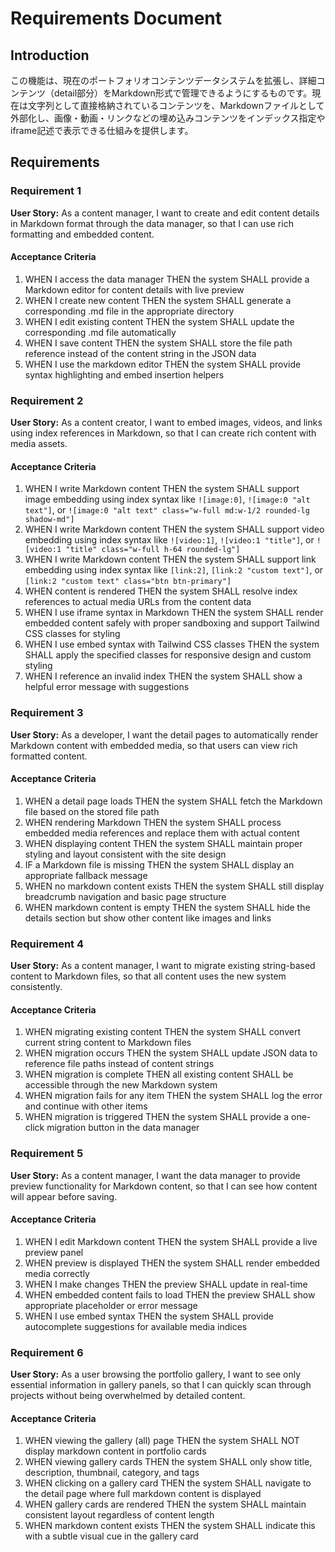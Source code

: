 # Requirements Document

## Introduction

この機能は、現在のポートフォリオコンテンツデータシステムを拡張し、詳細コンテンツ（detail部分）をMarkdown形式で管理できるようにするものです。現在は文字列として直接格納されているコンテンツを、Markdownファイルとして外部化し、画像・動画・リンクなどの埋め込みコンテンツをインデックス指定やiframe記述で表示できる仕組みを提供します。

## Requirements

### Requirement 1

**User Story:** As a content manager, I want to create and edit content details in Markdown format through the data manager, so that I can use rich formatting and embedded content.

#### Acceptance Criteria

1. WHEN I access the data manager THEN the system SHALL provide a Markdown editor for content details with live preview
2. WHEN I create new content THEN the system SHALL generate a corresponding .md file in the appropriate directory
3. WHEN I edit existing content THEN the system SHALL update the corresponding .md file automatically
4. WHEN I save content THEN the system SHALL store the file path reference instead of the content string in the JSON data
5. WHEN I use the markdown editor THEN the system SHALL provide syntax highlighting and embed insertion helpers

### Requirement 2

**User Story:** As a content creator, I want to embed images, videos, and links using index references in Markdown, so that I can create rich content with media assets.

#### Acceptance Criteria

1. WHEN I write Markdown content THEN the system SHALL support image embedding using index syntax like `![image:0]`, `![image:0 "alt text"]`, or `![image:0 "alt text" class="w-full md:w-1/2 rounded-lg shadow-md"]`
2. WHEN I write Markdown content THEN the system SHALL support video embedding using index syntax like `![video:1]`, `![video:1 "title"]`, or `![video:1 "title" class="w-full h-64 rounded-lg"]`
3. WHEN I write Markdown content THEN the system SHALL support link embedding using index syntax like `[link:2]`, `[link:2 "custom text"]`, or `[link:2 "custom text" class="btn btn-primary"]`
4. WHEN content is rendered THEN the system SHALL resolve index references to actual media URLs from the content data
5. WHEN I use iframe syntax in Markdown THEN the system SHALL render embedded content safely with proper sandboxing and support Tailwind CSS classes for styling
6. WHEN I use embed syntax with Tailwind CSS classes THEN the system SHALL apply the specified classes for responsive design and custom styling
7. WHEN I reference an invalid index THEN the system SHALL show a helpful error message with suggestions

### Requirement 3

**User Story:** As a developer, I want the detail pages to automatically render Markdown content with embedded media, so that users can view rich formatted content.

#### Acceptance Criteria

1. WHEN a detail page loads THEN the system SHALL fetch the Markdown file based on the stored file path
2. WHEN rendering Markdown THEN the system SHALL process embedded media references and replace them with actual content
3. WHEN displaying content THEN the system SHALL maintain proper styling and layout consistent with the site design
4. IF a Markdown file is missing THEN the system SHALL display an appropriate fallback message
5. WHEN no markdown content exists THEN the system SHALL still display breadcrumb navigation and basic page structure
6. WHEN markdown content is empty THEN the system SHALL hide the details section but show other content like images and links

### Requirement 4

**User Story:** As a content manager, I want to migrate existing string-based content to Markdown files, so that all content uses the new system consistently.

#### Acceptance Criteria

1. WHEN migrating existing content THEN the system SHALL convert current string content to Markdown files
2. WHEN migration occurs THEN the system SHALL update JSON data to reference file paths instead of content strings
3. WHEN migration is complete THEN all existing content SHALL be accessible through the new Markdown system
4. WHEN migration fails for any item THEN the system SHALL log the error and continue with other items
5. WHEN migration is triggered THEN the system SHALL provide a one-click migration button in the data manager

### Requirement 5

**User Story:** As a content manager, I want the data manager to provide preview functionality for Markdown content, so that I can see how content will appear before saving.

#### Acceptance Criteria

1. WHEN I edit Markdown content THEN the system SHALL provide a live preview panel
2. WHEN preview is displayed THEN the system SHALL render embedded media correctly
3. WHEN I make changes THEN the preview SHALL update in real-time
4. WHEN embedded content fails to load THEN the preview SHALL show appropriate placeholder or error message
5. WHEN I use embed syntax THEN the system SHALL provide autocomplete suggestions for available media indices

### Requirement 6

**User Story:** As a user browsing the portfolio gallery, I want to see only essential information in gallery panels, so that I can quickly scan through projects without being overwhelmed by detailed content.

#### Acceptance Criteria

1. WHEN viewing the gallery (all) page THEN the system SHALL NOT display markdown content in portfolio cards
2. WHEN viewing gallery cards THEN the system SHALL only show title, description, thumbnail, category, and tags
3. WHEN clicking on a gallery card THEN the system SHALL navigate to the detail page where full markdown content is displayed
4. WHEN gallery cards are rendered THEN the system SHALL maintain consistent layout regardless of content length
5. WHEN markdown content exists THEN the system SHALL indicate this with a subtle visual cue in the gallery card
